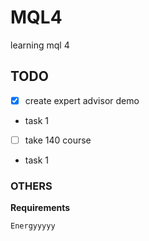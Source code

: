 # MQL4
learning mql 4


## TODO 
- [x] create expert advisor demo
* task 1
- [ ] take 140 course  
* task 1


### OTHERS


**Requirements**
```
Energyyyyy
```




